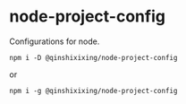 # node-project-config
Configurations for node.

```shell script
npm i -D @qinshixixing/node-project-config
```

or

```shell script
npm i -g @qinshixixing/node-project-config
```

